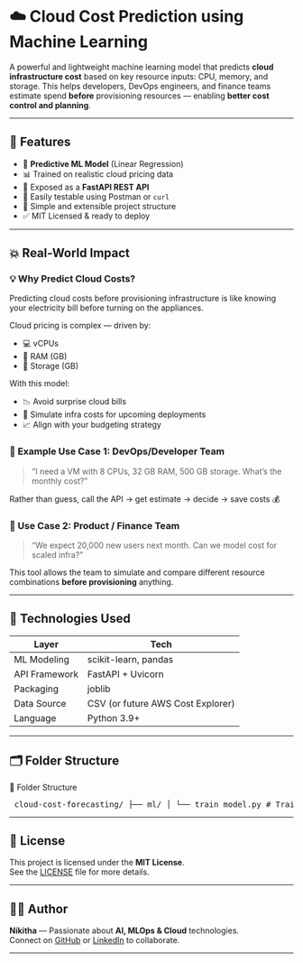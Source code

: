 # ☁️ Cloud Cost Prediction using Machine Learning

A powerful and lightweight machine learning model that predicts **cloud infrastructure cost** based on key resource inputs: CPU, memory, and storage. This helps developers, DevOps engineers, and finance teams estimate spend **before** provisioning resources — enabling **better cost control and planning**.

---

## 🚀 Features

- 🔮 **Predictive ML Model** (Linear Regression)
- 📊 Trained on realistic cloud pricing data
- 🔌 Exposed as a **FastAPI REST API**
- 🧪 Easily testable using Postman or `curl`
- 📁 Simple and extensible project structure
- ✅ MIT Licensed & ready to deploy

---

## 💥 Real-World Impact

### 💡 Why Predict Cloud Costs?

Predicting cloud costs before provisioning infrastructure is like knowing your electricity bill before turning on the appliances.

Cloud pricing is complex — driven by:
- 💻 vCPUs
- 🧠 RAM (GB)
- 💽 Storage (GB)

With this model:
- 📉 Avoid surprise cloud bills
- 🧮 Simulate infra costs for upcoming deployments
- 📈 Align with your budgeting strategy

### 👤 Example Use Case 1: DevOps/Developer Team

> “I need a VM with 8 CPUs, 32 GB RAM, 500 GB storage. What’s the monthly cost?”

Rather than guess, call the API → get estimate → decide → save costs 💰

### 👤 Use Case 2: Product / Finance Team

> “We expect 20,000 new users next month. Can we model cost for scaled infra?”

This tool allows the team to simulate and compare different resource combinations **before provisioning** anything.

---

## 🧠 Technologies Used

| Layer          | Tech                    |
|----------------|-------------------------|
| ML Modeling    | scikit-learn, pandas    |
| API Framework  | FastAPI + Uvicorn       |
| Packaging      | joblib                  |
| Data Source    | CSV (or future AWS Cost Explorer) |
| Language       | Python 3.9+             |

---

## 🗂️ Folder Structure
📁 Folder Structure
<pre> cloud-cost-forecasting/ ├── ml/ │ └── train_model.py # Trains the ML model │ ├── data/ │ └── cloud_cost_data.csv # Sample cloud cost input data │ ├── models/ │ └── cloud_cost_model.pkl # Trained and serialized model │ ├── app.py # FastAPI app to serve predictions ├── requirements.txt # Python package dependencies ├── README.md # Project documentation └── LICENSE # MIT License </pre>
---

## 📄 License

This project is licensed under the **MIT License**.  
See the [LICENSE](./LICENSE) file for more details.

---
## 👩‍💻 Author

**Nikitha** — Passionate about **AI, MLOps & Cloud** technologies.  
Connect on [GitHub](https://github.com/Nikitha1099) or [LinkedIn](https://www.linkedin.com/in/nikitha-pyata-b610b5193/) to collaborate.


---

